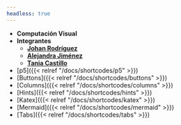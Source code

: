 ```yaml
---
headless: true
---
```


- **Computación Visual**
- **Integrantes**
    - **[Johan Rodríguez](https://github.com/jorodriguezal)**
    - **[Alejandra Jiménez](https://github.com/malejaj)**
    - **[Tania Castillo](https://github.com/tvcastillod)**
- [p5]({{< relref "/docs/shortcodes/p5" >}})
- [Buttons]({{< relref "/docs/shortcodes/buttons" >}})
- [Columns]({{< relref "/docs/shortcodes/columns" >}})
- [Hints]({{< relref "/docs/shortcodes/hints" >}})
- [Katex]({{< relref "/docs/shortcodes/katex" >}})
- [Mermaid]({{< relref "/docs/shortcodes/mermaid" >}})
- [Tabs]({{< relref "/docs/shortcodes/tabs" >}})
<br />
